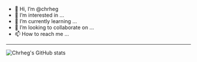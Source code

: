 - 👋 Hi, I’m @chrheg
- 👀 I’m interested in ...
- 🌱 I’m currently learning ...
- 💞️ I’m looking to collaborate on ...
- 📫 How to reach me ...

---

![Chrheg's GitHub stats](https://github-readme-stats.vercel.app/api?username=chrheg&show_icons=true)

<!---
chrheg/chrheg is a ✨ special ✨ repository because its `README.md` (this file) appears on your GitHub profile.
You can click the Preview link to take a look at your changes.
--->
